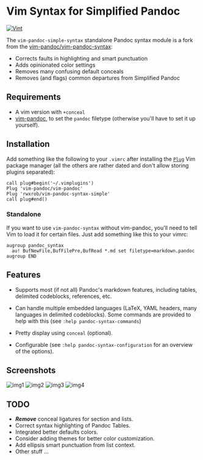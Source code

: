 # Vim Syntax for Simplified Pandoc

[![Vint](https://github.com/rwxrob/vim-pandoc-syntax-ez/workflows/Vint/badge.svg)](https://github.com/rwxrob/vim-pandoc-syntax-ez/actions?workflow=Vint)

The `vim-pandoc-simple-syntax` standalone Pandoc syntax module is a fork from the [vim-pandoc/vim-pandoc-syntax](https://github.com/vim-pandoc/vim-pandoc-syntax):

* Corrects faults in highlighting and smart punctuation
* Adds opinionated color settings
* Removes many confusing default conceals
* Removes (and flags) common departures from Simplified Pandoc

## Requirements

* A vim version with `+conceal`
* [vim-pandoc](http://github.com/vim-pandoc/vim-pandoc), to set the
  `pandoc` filetype (otherwise you'll have to set it up yourself).

## Installation

Add something like the following to your `.vimrc` after installing the [`Plug`](https://github.com/junegunn/vim-plug) Vim package manager (all the others are rather dated and don't allow storing plugins separated):


```
call plug#begin('~/.vimplugins')
Plug 'vim-pandoc/vim-pandoc'
Plug 'rwxrob/vim-pandoc-syntax-simple'
call plug#end()
```

### Standalone

If you want to use `vim-pandoc-syntax` without vim-pandoc, you'll need to tell Vim to load it for certain files. Just add something like this to your vimrc:

```vim
augroup pandoc_syntax
  au! BufNewFile,BufFilePre,BufRead *.md set filetype=markdown.pandoc
augroup END
```

## Features

* Supports most (if not all) Pandoc's markdown features, including tables,
  delimited codeblocks, references, etc.

* Can handle multiple embedded languages (LaTeX, YAML headers, many languages in delimited codeblocks). Some commands are provided to help with this (see `:help pandoc-syntax-commands`)

* Pretty display using `conceal` (optional).

* Configurable (see `:help pandoc-syntax-configuration` for an overview of the options).

## Screenshots

![img1](http://i.imgur.com/UKXbG2V.png)
![img2](http://i.imgur.com/z8FpxRP.png)
![img3](http://i.imgur.com/ziNjQiE.png)
![img4](http://i.imgur.com/UKoOxzP.png)

## TODO

* ***Remove*** conceal ligatures for section and lists.
* Correct syntax highlighting of Pandoc Tables.
* Integrated better defaults colors.
* Consider adding themes for better color customization.
* Add ellipsis smart punctuation from list context. 
* Other stuff ...

